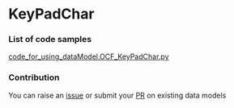 # KeyPadChar

### List of code samples 

<!-- 50-List of code -->

<!-- [code entry](link) -->
[code_for_using_dataModel.OCF_KeyPadChar.py](https://github.com/smart-data-models/dataModel.OCF/blob/master/KeyPadChar/code/code_for_using_dataModel.OCF_KeyPadChar.py)


<!-- /50-List of code -->

### Contribution
You can raise an [issue](https://github.com/smart-data-models/dataModel.OCF/issues) or submit your [PR](https://github.com/smart-data-models/dataModel.OCF/pulls) on existing data models
